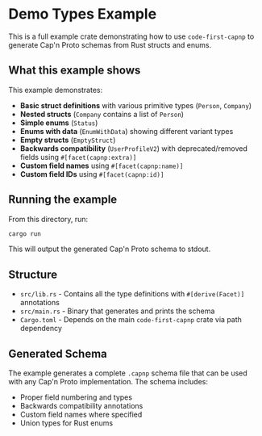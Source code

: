 # Demo Types Example

This is a full example crate demonstrating how to use `code-first-capnp` to generate Cap'n Proto schemas from Rust structs and enums.

## What this example shows

This example demonstrates:

- **Basic struct definitions** with various primitive types (`Person`, `Company`)
- **Nested structs** (`Company` contains a list of `Person`)
- **Simple enums** (`Status`) 
- **Enums with data** (`EnumWithData`) showing different variant types
- **Empty structs** (`EmptyStruct`)
- **Backwards compatibility** (`UserProfileV2`) with deprecated/removed fields using `#[facet(capnp:extra)]`
- **Custom field names** using `#[facet(capnp:name)]`
- **Custom field IDs** using `#[facet(capnp:id)]`

## Running the example

From this directory, run:

```bash
cargo run
```

This will output the generated Cap'n Proto schema to stdout.

## Structure

- `src/lib.rs` - Contains all the type definitions with `#[derive(Facet)]` annotations
- `src/main.rs` - Binary that generates and prints the schema
- `Cargo.toml` - Depends on the main `code-first-capnp` crate via path dependency

## Generated Schema

The example generates a complete `.capnp` schema file that can be used with any Cap'n Proto implementation. The schema includes:

- Proper field numbering and types
- Backwards compatibility annotations
- Custom field names where specified
- Union types for Rust enums